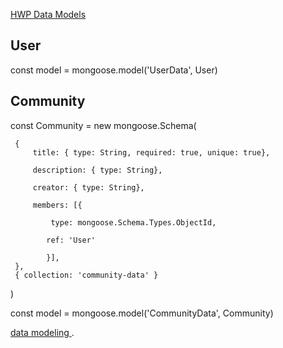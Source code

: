 [HWP Data Models](https://github.com/bcgov/CITZ-HybridWorkplace/tree/main/app/server/models)

## User


const model = mongoose.model('UserData', User)

## Community

 const Community = new mongoose.Schema(

     {
         title: { type: String, required: true, unique: true},

         description: { type: String},

         creator: { type: String},

         members: [{ 

             type: mongoose.Schema.Types.ObjectId,

            ref: 'User'

            }],
     },
     { collection: 'community-data' }
 )
 
 const model = mongoose.model('CommunityData', Community)


[data modeling ](https://www.mongodb.com/docs/manual/core/data-modeling-introduction/#:~:text=MongoDB%20documents%20make%20it%20possible,denormalized%20data%20model%20is%20optimal.).